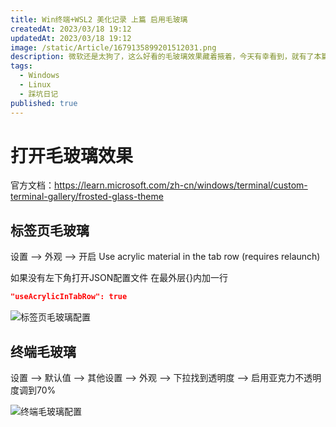 ```yaml
---
title: Win终端+WSL2 美化记录 上篇 启用毛玻璃
createdAt: 2023/03/18 19:12
updatedAt: 2023/03/18 19:12
image: /static/Article/1679135899201512031.png
description: 微软还是太狗了，这么好看的毛玻璃效果藏着掖着，今天有幸看到，就有了本篇踩坑记录
tags:
  - Windows
  - Linux
  - 踩坑日记
published: true
---
```


# 打开毛玻璃效果
官方文档：https://learn.microsoft.com/zh-cn/windows/terminal/custom-terminal-gallery/frosted-glass-theme

## 标签页毛玻璃
设置 --> 外观 --> 开启 Use acrylic material in the tab row (requires relaunch)

如果没有左下角打开JSON配置文件
在最外层{}内加一行
```Json
"useAcrylicInTabRow": true
```

![标签页毛玻璃配置](/static/Article/1679137804431419871.png)

## 终端毛玻璃

设置 --> 默认值 --> 其他设置 --> 外观 --> 下拉找到透明度 --> 启用亚克力不透明度调到70%

![终端毛玻璃配置](/static/Article/1679137518846721308.png)
